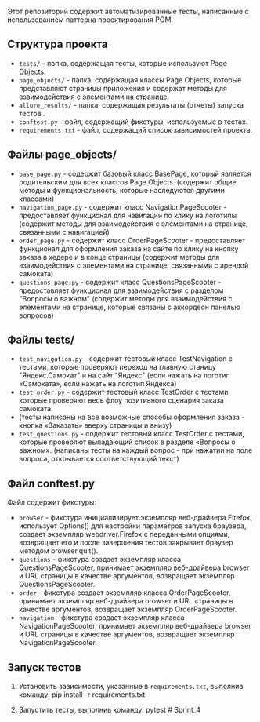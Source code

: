 Этот репозиторий содержит автоматизированные тесты, написанные с использованием паттерна проектирования POM.

## Структура проекта

- `tests/` - папка, содержащая тесты, которые используют Page Objects.
- `page_objects/` - папка, содержащая классы Page Objects, которые представляют страницы приложения 
                      и содержат методы для взаимодействия с элементами на странице.
- `allure_results/` - папка, содержащая результаты (отчеты) запуска тестов .
- `conftest.py` - файл, содержащий фикстуры, используемые в тестах.
- `requirements.txt` - файл, содержащий список зависимостей проекта.

## Файлы page_objects/

- `base_page.py` - содержит базовый класс BasePage, который является родительским для всех классов Page Objects.
  (содержит общие методы и функциональность, которые наследуются другими классами)
- `navigation_page.py` - содержит класс NavigationPageScooter - предоставляет функционал для навигации по клику на логотипы
  (содержит методы для взаимодействия с элементами на странице, связанными с навигацией)
- `order_page.py` - содержит класс OrderPageScooter - предоставляет функционал для оформления заказа на сайте по клику на 
кнопку заказа в хедере и в конце страницы (содержит методы для взаимодействия с элементами на странице, связанными с арендой самоката)
- `questions_page.py` - содержит класс QuestionsPageScooter - предоставляет функционал для взаимодействия с разделом "Вопросы о важном"
  (содержит методы для взаимодействия с элементами на странице, которые связаны с аккордеон панелью вопросов)

## Файлы tests/

- `test_navigation.py` - содержит тестовый класс TestNavigation  с тестами, которые проверяют переход на главную станицу
"Яндекс.Самокат" и на сайт "Яндекс" (если нажать на логотип «Самоката», если нажать на логотип Яндекса)
- `test_order.py` - содержит тестовый класс TestOrder с тестами, которые проверяют весь флоу позитивного сценария заказа самоката.
- (тесты написаны на все возможные способы оформления заказа - кнопка «Заказать» вверху страницы и внизу)
- `test_questions.py` - содержит тестовый класс TestOrder с тестами, которые проверяют выпадающий список в разделе «Вопросы о важном».
  (написаны тесты на каждый вопрос - при нажатии на поле вопроса, открывается соответствующий текст)

## Файл conftest.py

Файл содержит фикстуры:
- `browser` - фикстура инициализирует экземпляр веб-драйвера Firefox, использует Options() для настройки параметров запуска браузера,
создает экземпляр webdriver.Firefox с переданными опциями, возвращает его и после завершения тестов закрывает браузер методом browser.quit().
- `questions` - фикстура создает экземпляр класса QuestionsPageScooter, принимает экземпляр веб-драйвера browser и URL страницы в качестве аргументов, 
возвращает экземпляр QuestionsPageScooter.
- `order` - фикстура создает экземпляр класса OrderPageScooter, принимает экземпляр веб-драйвера browser и URL страницы в качестве аргументов, 
возвращает экземпляр OrderPageScooter.
- `navigation` - фикстура создает экземпляр класса NavigationPageScooter, принимает экземпляр веб-драйвера browser и URL страницы в качестве аргументов,
возвращает экземпляр NavigationPageScooter.

## Запуск тестов

1. Установить зависимости, указанные в `requirements.txt`, выполнив команду:
pip install -r requirements.txt

2. Запустить тесты, выполнив команду:
pytest #   S p r i n t _ 4  
 